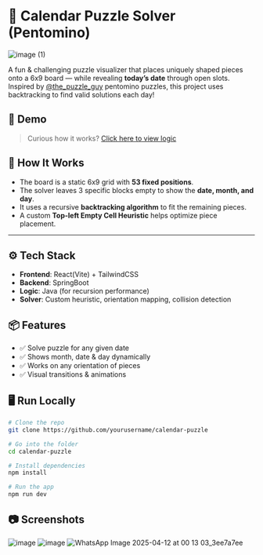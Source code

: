 
# 🧩 Calendar Puzzle Solver (Pentomino)

![image (1)](https://github.com/user-attachments/assets/190f5030-89b5-423b-89b7-c9876d5831cb)


A fun & challenging puzzle visualizer that places uniquely shaped pieces onto a 6x9 board — while revealing **today’s date** through open slots. Inspired by [@the_puzzle_guy](https://www.instagram.com/the_puzzle_guy/) pentomino puzzles, this project uses backtracking to find valid solutions each day!



## 🚀 Demo

> Curious how it works? [Click here to view logic](https://thunder-slouch-7c4.notion.site/How-did-I-actually-do-1d117266fbd680d3a796dc1757eb67d5) 


## 🧠 How It Works

- The board is a static 6x9 grid with **53 fixed positions**.
- The solver leaves 3 specific blocks empty to show the **date, month, and day**.
- It uses a recursive **backtracking algorithm** to fit the remaining pieces.
- A custom **Top-left Empty Cell Heuristic** helps optimize piece placement.

---

## ⚙️ Tech Stack

- **Frontend**: React(Vite) + TailwindCSS
- **Backend**: SpringBoot
- **Logic**: Java (for recursion performance)
- **Solver**: Custom heuristic, orientation mapping, collision detection



## 📦 Features

- ✅ Solve puzzle for any given date
- ✅ Shows month, date & day dynamically
- ✅ Works on any orientation of pieces
- ✅ Visual transitions & animations




## 🖥️ Run Locally

```bash
# Clone the repo
git clone https://github.com/yourusername/calendar-puzzle

# Go into the folder
cd calendar-puzzle

# Install dependencies
npm install

# Run the app
npm run dev
```

## 📷 Screenshots
![image](https://github.com/user-attachments/assets/d8e17526-99fb-4241-b6d6-326fd4c4869e)
![image](https://github.com/user-attachments/assets/97e11889-3302-46f6-bd65-cc7565020e5b)
![WhatsApp Image 2025-04-12 at 00 13 03_3ee7a7ee](https://github.com/user-attachments/assets/e5408d75-1028-4de7-ade6-4ba6bce52c8b)



